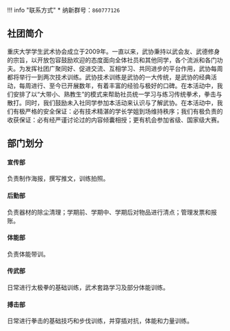 !!! info "联系方式"
    * 纳新群号：`860777126`

## 社团简介  
重庆大学学生武术协会成立于2009年。一直以来，武协秉持以武会友、武德修身的宗旨，以开放包容鼓励欢迎的态度面向全体社员和其他同学，各个流派和各门功夫。为发挥社团广聚同好、促进交流、互相学习、共同进步的平台作用，武协每周都将举行一到两次技术训练。武协技术训练是武协的一大传统，是武协的经典活动，每周进行、至今已开展数年，有着丰富的经验与极好的口碑。在本活动中，我们安排了以“大带小、熟教生”的模式来帮助社员统一学习与练习传统拳术，拳击与散打。同时，我们鼓励未入社同学参加本活动来认识与了解武协。在本活动中，我们有极严格的安全保证：必有技术精湛的学长学姐到场维持秩序；我们有极负责的收获保证：必有经严谨讨论过的内容倾囊相授；更有机会参加省级、国家级大赛。  

## 部门划分  
#### 宣传部  
负责制作海报，撰写推文，训练拍照。  
#### 后勤部  
负责器材的除尘清理；学期前、学期中、学期后对物品进行清点；管理发票和报账。  
#### 体能部  
负责体能带训。  
#### 传武部  
日常进行太极拳的基础训练，武术套路学习及部分体能训练。  
#### 搏击部  
日常进行拳击的基础技巧和步伐训练，并穿插对抗，体能和力量训练。  